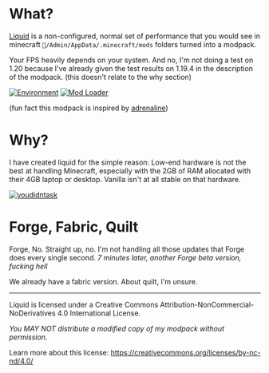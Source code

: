 # What?
[Liquid](https://modrinth.com/modpack/liquid) is a non-configured, normal set of performance that you would see in minecraft `🙂/Admin/AppData/.minecraft/mods` folders turned into a modpack.

Your FPS heavily depends on your system.
And no, I'm not doing a test on 1.20 because I've already given the test results on 1.19.4 in the description of the modpack. (this doesn't relate to the why section)

[![Environment](https://img.shields.io/badge/environment-client-1976d2?style=flat-square)](https://www.tutorialspoint.com/difference-between-client-and-server)
[![Mod Loader](https://img.shields.io/badge/mod%20loader-fabric-d64541?style=flat-square)](https://fabricmc.net)

(fun fact this modpack is inspired by [adrenaline](https://modrinth.com/modpack/adrenaline))
# Why?
I have created liquid for the simple reason:
Low-end hardware is not the best at handling Minecraft, especially with the 2GB of RAM allocated with their 4GB laptop or desktop.
Vanilla isn't at all stable on that hardware.

[![youdidntask](https://forthebadge.com/images/badges/you-didnt-ask-for-this.svg)](https://github.com)

# Forge, Fabric, Quilt
Forge, No.
Straight up, no.
I'm not handling all those updates that Forge does every single second.
*7 minutes later, another Forge beta version, fucking hell*

We already have a fabric version.
About quilt, I'm unsure.

---

Liquid is licensed under a Creative Commons Attribution-NonCommercial-NoDerivatives 4.0 International License.

*You MAY NOT distribute a modified copy of my modpack without permission.*

Learn more about this license: https://creativecommons.org/licenses/by-nc-nd/4.0/
